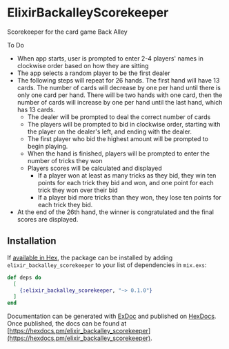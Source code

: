 # ElixirBackalleyScorekeeper

Scorekeeper for the card game Back Alley

To Do
* When app starts, user is prompted to enter 2-4 players' names in clockwise order based on how they are sitting
* The app selects a random player to be the first dealer
* The following steps will repeat for 26 hands. The first hand will have 13 cards. The number of cards will decrease by one per hand until there is only one card per hand. There will be two hands with one card, then the number of cards will increase by one per hand until the last hand, which has 13 cards.
    * The dealer will be prompted to deal the correct number of cards
    * The players will be prompted to bid in clockwise order, starting with the player on the dealer's left, and ending with the dealer.
    * The first player who bid the highest amount will be prompted to begin playing.
    * When the hand is finished, players will be prompted to enter the number of tricks they won
    * Players scores will be calculated and displayed
        * If a player won at least as many tricks as they bid, they win ten points for each trick they bid and won, and one point for each trick they won over their bid
        * If a player bid more tricks than they won, they lose ten points for each trick they bid.
* At the end of the 26th hand, the winner is congratulated and the final scores are displayed.

## Installation

If [available in Hex](https://hex.pm/docs/publish), the package can be installed
by adding `elixir_backalley_scorekeeper` to your list of dependencies in `mix.exs`:

```elixir
def deps do
  [
    {:elixir_backalley_scorekeeper, "~> 0.1.0"}
  ]
end
```

Documentation can be generated with [ExDoc](https://github.com/elixir-lang/ex_doc)
and published on [HexDocs](https://hexdocs.pm). Once published, the docs can
be found at [https://hexdocs.pm/elixir_backalley_scorekeeper](https://hexdocs.pm/elixir_backalley_scorekeeper).
